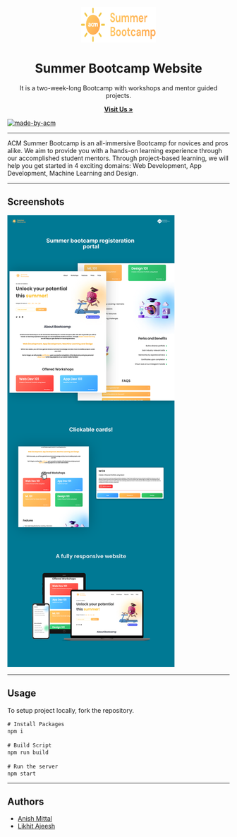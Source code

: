 <p align='center'>
  <a href="https://github.com/ACM-VIT/bootcamp-2021-frontend
  ">
  <img src="src/images/logo.svg" alt="Logo" width="170" height="80">
  </a>

  <h1 align="center"> Summer Bootcamp Website </h1>

  <p align="center"> 
  It is a two-week-long Bootcamp with workshops and mentor guided projects.
  </p>
</p>
<p align="center">
<a href="https://bootcamp.acmvit.in/"><strong>Visit Us »</strong></a>
</p>

<p>
  <a href="https://acmvit.in/" target="_blank">
    <img alt="made-by-acm" src="https://img.shields.io/badge/MADE%20BY-ACM%20VIT-blue?style=for-the-badge" />
  </a>
</p>

---

ACM Summer Bootcamp is an all-immersive Bootcamp for novices and pros alike. We aim to provide you with a hands-on learning experience through our accomplished student mentors. Through project-based learning, we will help you get started in 4 exciting domains: Web Development, App Development, Machine Learning and Design.

---

## Screenshots

![Mockup](./src/images/Mockup.svg)

---

## Usage

To setup project locally, fork the repository.

```
# Install Packages
npm i

# Build Script
npm run build

# Run the server
npm start
```

---

## Authors

- [Anish Mittal](https://github.com/ANISH0309)
- [Likhit Ajeesh](https://github.com/Likkiii)
